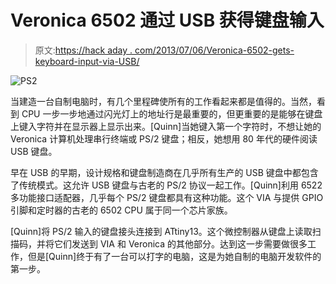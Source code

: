 # Veronica 6502 通过 USB 获得键盘输入

> 原文:[https://hack aday . com/2013/07/06/Veronica-6502-gets-keyboard-input-via-USB/](https://hackaday.com/2013/07/06/veronica-6502-gets-keyboard-input-via-usb/)

![PS2](../Images/3762d7dfccc0c6cab07aee844d8f7d4e.png)

当建造一台自制电脑时，有几个里程碑使所有的工作看起来都是值得的。当然，看到 CPU 一步一步地通过闪光灯上的地址行是最重要的，但更重要的是能够在键盘上键入字符并在显示器上显示出来。[Quinn]当她键入第一个字符时，不想让她的 Veronica 计算机处理串行终端或 PS/2 键盘；相反，她想用 80 年代的硬件阅读 USB 键盘。

早在 USB 的早期，设计规格和键盘制造商在几乎所有生产的 USB 键盘中都包含了传统模式。这允许 USB 键盘与古老的 PS/2 协议一起工作。[Quinn]利用 6522 多功能接口适配器，几乎每个 PS/2 键盘都具有这种功能。这个 VIA 与提供 GPIO 引脚和定时器的古老的 6502 CPU 属于同一个芯片家族。

[Quinn]将 PS/2 输入的键盘接头连接到 ATtiny13。这个微控制器从键盘上读取扫描码，并将它们发送到 VIA 和 Veronica 的其他部分。达到这一步需要做很多工作，但是[Quinn]终于有了一台可以打字的电脑，这是为她自制的电脑开发软件的第一步。